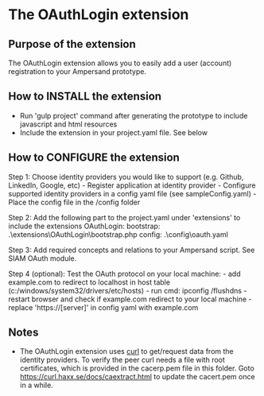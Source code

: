 # The OAuthLogin extension

## Purpose of the extension
The OAuthLogin extension allows you to easily add a user (account) registration to your Ampersand prototype.

## How to INSTALL the extension
* Run 'gulp project' command after generating the prototype to include javascript and html resources
* Include the extension in your project.yaml file. See below

## How to CONFIGURE the extension
Step 1: Choose identity providers you would like to support (e.g. Github, LinkedIn, Google, etc)
    - Register application at identity provider
    - Configure supported identity providers in a config yaml file (see sampleConfig.yaml)
    - Place the config file in the /config folder

Step 2: Add the following part to the project.yaml under 'extensions' to include the extensions
    OAuthLogin:
      bootstrap: .\extensions\OAuthLogin\bootstrap.php
      config: .\config\oauth.yaml

Step 3: Add required concepts and relations to your Ampersand script. See SIAM OAuth module.

Step 4 (optional): Test the OAuth protocol on your local machine:
    - add example.com to redirect to localhost in host table (c:/windows/system32/drivers/etc/hosts)
    - run cmd: ipconfig /flushdns
    - restart browser and check if example.com redirect to your local machine
    - replace 'https://[server]' in config yaml with example.com

## Notes
* The OAuthLogin extension uses [curl](http://php.net/manual/en/book.curl.php) to get/request data from the identity providers. To verify the peer curl needs a file with root certificates, which is provided in the cacerp.pem file in this folder. Goto https://curl.haxx.se/docs/caextract.html to update the cacert.pem once in a while.